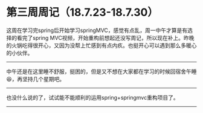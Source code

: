 # 第三周周记（18.7.23-18.7.30）

这周在学习完spring后开始学习springMVC，感觉有点乱，周一中午才算是有选择的看完了spring MVC视频，开始重构前想起还没写周记，所以现在补上。昨晚的火锅吃得很开心，又因为没帮上忙感到有点内疚。也挺开心可以遇到那么多暖心的小伙伴。

------

中午还是在这里睡不舒服，挺困的，但是又不想在大家都在学习的时候回宿舍午睡:laughing:，再坚持几个星期吧。

------

也没什么说的了，试试能不能顺利的运用spring+springmvc重构项目了。

------

